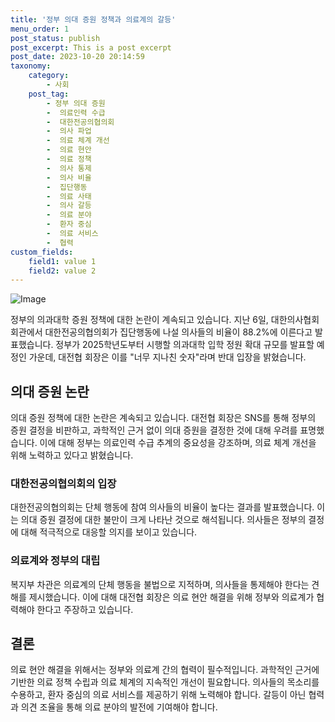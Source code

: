 ```yaml
---
title: '정부 의대 증원 정책과 의료계의 갈등'
menu_order: 1
post_status: publish
post_excerpt: This is a post excerpt
post_date: 2023-10-20 20:14:59
taxonomy:
    category:
        - 사회
    post_tag:
        - 정부 의대 증원
        -  의료인력 수급
        -  대한전공의협의회
        -  의사 파업
        -  의료 체계 개선
        -  의료 현안
        -  의료 정책
        -  의사 통제
        -  의사 비율
        -  집단행동
        -  의료 사태
        -  의사 갈등
        -  의료 분야
        -  환자 중심
        -  의료 서비스
        -  협력
custom_fields:
    field1: value 1
    field2: value 2
---
```


![Image](https://imgnews.pstatic.net/image/001/2024/02/07/PYH2024020602350001300_P4_20240207141413868.jpg?type=w647)


정부의 의과대학 증원 정책에 대한 논란이 계속되고 있습니다. 지난 6일, 대한의사협회 회관에서 대한전공의협의회가 집단행동에 나설 의사들의 비율이 88.2%에 이른다고 발표했습니다. 정부가 2025학년도부터 시행할 의과대학 입학 정원 확대 규모를 발표할 예정인 가운데, 대전협 회장은 이를 "너무 지나친 숫자"라며 반대 입장을 밝혔습니다.

## 의대 증원 논란
의대 증원 정책에 대한 논란은 계속되고 있습니다. 대전협 회장은 SNS를 통해 정부의 증원 결정을 비판하고, 과학적인 근거 없이 의대 증원을 결정한 것에 대해 우려를 표명했습니다. 이에 대해 정부는 의료인력 수급 추계의 중요성을 강조하며, 의료 체계 개선을 위해 노력하고 있다고 밝혔습니다.

### 대한전공의협의회의 입장
대한전공의협의회는 단체 행동에 참여 의사들의 비율이 높다는 결과를 발표했습니다. 이는 의대 증원 결정에 대한 불만이 크게 나타난 것으로 해석됩니다. 의사들은 정부의 결정에 대해 적극적으로 대응할 의지를 보이고 있습니다.

### 의료계와 정부의 대립
복지부 차관은 의료계의 단체 행동을 불법으로 지적하며, 의사들을 통제해야 한다는 견해를 제시했습니다. 이에 대해 대전협 회장은 의료 현안 해결을 위해 정부와 의료계가 협력해야 한다고 주장하고 있습니다.

## 결론
의료 현안 해결을 위해서는 정부와 의료계 간의 협력이 필수적입니다. 과학적인 근거에 기반한 의료 정책 수립과 의료 체계의 지속적인 개선이 필요합니다. 의사들의 목소리를 수용하고, 환자 중심의 의료 서비스를 제공하기 위해 노력해야 합니다. 갈등이 아닌 협력과 의견 조율을 통해 의료 분야의 발전에 기여해야 합니다.
